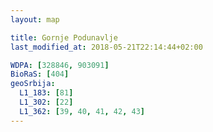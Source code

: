 ```yaml
---
layout: map

title: Gornje Podunavlje
last_modified_at: 2018-05-21T22:14:44+02:00

WDPA: [328846, 903091]
BioRaS: [404]
geoSrbija:
  L1_183: [81]
  L1_302: [22]
  L1_362: [39, 40, 41, 42, 43]
---
```

